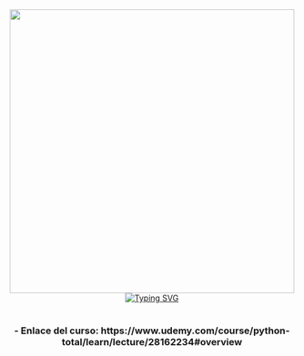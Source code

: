 <div id="header" align="center">
  <img src="https://www.pngall.com/wp-content/uploads/5/Python-PNG-Download-Image.png" width="500" /></br>
 <a href="https://git.io/typing-svg"><img src="https://readme-typing-svg.demolab.com?font=Fira+Code&pause=1000&color=0CF779&random=false&width=435&lines=Apuntes+-+Curso+Tomado+-+Enero+2024;Python+TOTAL+Programador+Avanzado+en+16-dias;1%C2%B0+Curso+2024" alt="Typing SVG" /></a>
  </div>

  <h1 align="center" Hola 👋, Dejo disponible apuntes, Curso impartido desde Udemy</h1>
  <h3 align="center">- Enlace del curso: https://www.udemy.com/course/python-total/learn/lecture/28162234#overview <br/><br/>
